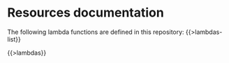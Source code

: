 # Resources documentation

The following lambda functions are defined in this repository:
{{>lambdas-list}}

{{>lambdas}}